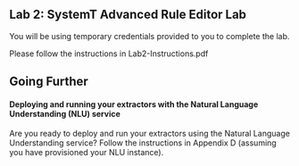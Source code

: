 ## Lab 2: SystemT Advanced Rule Editor Lab

You will be using temporary credentials provided to you to complete the lab. 

Please follow the instructions in Lab2-Instructions.pdf

## Going Further

#### Deploying and running your extractors with the Natural Language Understanding (NLU) service

Are you ready to deploy and run your extractors using the Natural Language Understanding service? Follow the instructions in Appendix D (assuming you have provisioned your NLU instance).
